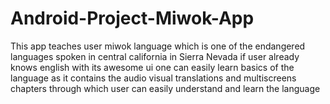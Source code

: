 # Android-Project-Miwok-App
This app teaches user miwok language which is one of the endangered languages spoken in central california in Sierra Nevada if user already knows english with its awesome ui one can easily learn basics of the language
as it contains the audio visual translations  and multiscreens chapters through which user can easily understand and learn the language
